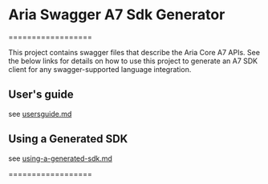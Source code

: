 # Aria Swagger A7 Sdk Generator
==================

This project contains swagger files that describe the Aria Core A7 APIs. See the below 
links for details on how to use this project to generate an A7 SDK client for any swagger-supported 
language integration.

## User's guide
see [usersguide.md](./usersguide.md)

## Using a Generated SDK
see [using-a-generated-sdk.md](./using-a-generated-sdk.md)

==================

